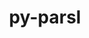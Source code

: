 ---
title: "py-parsl"
layout: cache
categories: [package, develop]
meta: {"compilers": ["gcc@11.4.0"], "num_specs": 47, "num_specs_by_stack": {"e4s": 23, "e4s-neoverse-v2": 24, "root": 47}, "oss": ["ubuntu22.04"], "platforms": ["linux"], "stacks": ["e4s", "e4s-neoverse-v2", "root"], "targets": ["neoverse_v2", "x86_64_v3"], "versions": ["1.2.0"]}
spec_details: [{"compiler": "gcc@11.4.0", "hash": "26nyqatwondq7nemmy4h2aidupi4jf6d", "os": "ubuntu22.04", "platform": "linux", "size": "-", "stacks": ["e4s", "root"], "target": "x86_64_v3", "variants": ["build_system=python_pip", "~monitoring"], "versions": ["1.2.0"]}, {"compiler": "gcc@11.4.0", "hash": "2iw5r4cvh5f7m3t3q3ypfjz7hn6w3iij", "os": "ubuntu22.04", "platform": "linux", "size": "-", "stacks": ["e4s-neoverse-v2", "root"], "target": "neoverse_v2", "variants": ["build_system=python_pip", "~monitoring"], "versions": ["1.2.0"]}, {"compiler": "gcc@11.4.0", "hash": "2ocycyt4lwro3vhaobhu7rwgibpmpvt6", "os": "ubuntu22.04", "platform": "linux", "size": "-", "stacks": ["e4s-neoverse-v2", "root"], "target": "neoverse_v2", "variants": ["build_system=python_pip", "~monitoring"], "versions": ["1.2.0"]}, {"compiler": "gcc@11.4.0", "hash": "3ljei6zljdvia4qjlnvuteba2veqb27a", "os": "ubuntu22.04", "platform": "linux", "size": "-", "stacks": ["e4s", "root"], "target": "x86_64_v3", "variants": ["build_system=python_pip", "~monitoring"], "versions": ["1.2.0"]}, {"compiler": "gcc@11.4.0", "hash": "4g2x6ceat5qwsc53il76ym3vteqfq7zf", "os": "ubuntu22.04", "platform": "linux", "size": "-", "stacks": ["e4s-neoverse-v2", "root"], "target": "neoverse_v2", "variants": ["build_system=python_pip", "~monitoring"], "versions": ["1.2.0"]}, {"compiler": "gcc@11.4.0", "hash": "5bhag3yxast75ggm2mvywp4drrf3s5qb", "os": "ubuntu22.04", "platform": "linux", "size": "-", "stacks": ["e4s", "root"], "target": "x86_64_v3", "variants": ["build_system=python_pip", "~monitoring"], "versions": ["1.2.0"]}, {"compiler": "gcc@11.4.0", "hash": "5euwdvjnbpptkupwt5dyt2wz4gkz2w4s", "os": "ubuntu22.04", "platform": "linux", "size": "-", "stacks": ["e4s", "root"], "target": "x86_64_v3", "variants": ["build_system=python_pip", "~monitoring"], "versions": ["1.2.0"]}, {"compiler": "gcc@11.4.0", "hash": "5pw6znurg7hyfb6dgtg7l7xqcumh7zcf", "os": "ubuntu22.04", "platform": "linux", "size": "-", "stacks": ["e4s", "root"], "target": "x86_64_v3", "variants": ["build_system=python_pip", "~monitoring"], "versions": ["1.2.0"]}, {"compiler": "gcc@11.4.0", "hash": "6wg7k72tjw5tgkmb6tbkzktkq4fafkjs", "os": "ubuntu22.04", "platform": "linux", "size": "-", "stacks": ["e4s", "root"], "target": "x86_64_v3", "variants": ["build_system=python_pip", "~monitoring"], "versions": ["1.2.0"]}, {"compiler": "gcc@11.4.0", "hash": "7bjzhxyqw7rsdwj2o2lmgaw3gz2qagrx", "os": "ubuntu22.04", "platform": "linux", "size": "-", "stacks": ["e4s-neoverse-v2", "root"], "target": "neoverse_v2", "variants": ["build_system=python_pip", "~monitoring"], "versions": ["1.2.0"]}, {"compiler": "gcc@11.4.0", "hash": "aap223od7n4jvnsz3lk44zcazvbtlnad", "os": "ubuntu22.04", "platform": "linux", "size": "-", "stacks": ["e4s-neoverse-v2", "root"], "target": "neoverse_v2", "variants": ["build_system=python_pip", "~monitoring"], "versions": ["1.2.0"]}, {"compiler": "gcc@11.4.0", "hash": "akllmsdh4kzo75fwejeg3n3vtae4wdnl", "os": "ubuntu22.04", "platform": "linux", "size": "-", "stacks": ["e4s-neoverse-v2", "root"], "target": "neoverse_v2", "variants": ["build_system=python_pip", "~monitoring"], "versions": ["1.2.0"]}, {"compiler": "gcc@11.4.0", "hash": "avp4yrekfzhwl2wg3m62ijlmncpc274f", "os": "ubuntu22.04", "platform": "linux", "size": "-", "stacks": ["e4s-neoverse-v2", "root"], "target": "neoverse_v2", "variants": ["build_system=python_pip", "~monitoring"], "versions": ["1.2.0"]}, {"compiler": "gcc@11.4.0", "hash": "cmtx3dlzzlqudoj7i6u57islqcdyhswz", "os": "ubuntu22.04", "platform": "linux", "size": "-", "stacks": ["e4s", "root"], "target": "x86_64_v3", "variants": ["build_system=python_pip", "~monitoring"], "versions": ["1.2.0"]}, {"compiler": "gcc@11.4.0", "hash": "d4sn4wgte7ykopsl2jol2kppb4umxphj", "os": "ubuntu22.04", "platform": "linux", "size": "-", "stacks": ["e4s", "root"], "target": "x86_64_v3", "variants": ["build_system=python_pip", "~monitoring"], "versions": ["1.2.0"]}, {"compiler": "gcc@11.4.0", "hash": "dydmlh7hxabyzyyugrpzl6l5dp3xbv2d", "os": "ubuntu22.04", "platform": "linux", "size": "-", "stacks": ["e4s", "root"], "target": "x86_64_v3", "variants": ["build_system=python_pip", "~monitoring"], "versions": ["1.2.0"]}, {"compiler": "gcc@11.4.0", "hash": "f5xy4allvgvqj2b7iueuwxxu5e5q2rfe", "os": "ubuntu22.04", "platform": "linux", "size": "-", "stacks": ["e4s", "root"], "target": "x86_64_v3", "variants": ["build_system=python_pip", "~monitoring"], "versions": ["1.2.0"]}, {"compiler": "gcc@11.4.0", "hash": "fpqr2kkck6aht7yxr4zhixyaxan245zp", "os": "ubuntu22.04", "platform": "linux", "size": "-", "stacks": ["e4s", "root"], "target": "x86_64_v3", "variants": ["build_system=python_pip", "~monitoring"], "versions": ["1.2.0"]}, {"compiler": "gcc@11.4.0", "hash": "g5mfwkeb3gukuqcahm27mxdnwisrqa6n", "os": "ubuntu22.04", "platform": "linux", "size": "-", "stacks": ["e4s-neoverse-v2", "root"], "target": "neoverse_v2", "variants": ["build_system=python_pip", "~monitoring"], "versions": ["1.2.0"]}, {"compiler": "gcc@11.4.0", "hash": "gqju3c7ivqrke2fedeqaiu2evbur7obj", "os": "ubuntu22.04", "platform": "linux", "size": "-", "stacks": ["e4s-neoverse-v2", "root"], "target": "neoverse_v2", "variants": ["build_system=python_pip", "~monitoring"], "versions": ["1.2.0"]}, {"compiler": "gcc@11.4.0", "hash": "hualsshmp6swolwu6amv3xssjhovdqhy", "os": "ubuntu22.04", "platform": "linux", "size": "-", "stacks": ["e4s-neoverse-v2", "root"], "target": "neoverse_v2", "variants": ["build_system=python_pip", "~monitoring"], "versions": ["1.2.0"]}, {"compiler": "gcc@11.4.0", "hash": "invcroa733zuyqppurl4427ewc24hw2g", "os": "ubuntu22.04", "platform": "linux", "size": "-", "stacks": ["e4s", "root"], "target": "x86_64_v3", "variants": ["build_system=python_pip", "~monitoring"], "versions": ["1.2.0"]}, {"compiler": "gcc@11.4.0", "hash": "jh2yihhg4vphiptzz6n3dihmrh7ydajg", "os": "ubuntu22.04", "platform": "linux", "size": "-", "stacks": ["e4s-neoverse-v2", "root"], "target": "neoverse_v2", "variants": ["build_system=python_pip", "~monitoring"], "versions": ["1.2.0"]}, {"compiler": "gcc@11.4.0", "hash": "jio4zg3f7jxpjs7nametlaobwgm5t46q", "os": "ubuntu22.04", "platform": "linux", "size": "-", "stacks": ["e4s", "root"], "target": "x86_64_v3", "variants": ["build_system=python_pip", "~monitoring"], "versions": ["1.2.0"]}, {"compiler": "gcc@11.4.0", "hash": "kxmq26itoppk43d6nje5owgyrmmkkhkx", "os": "ubuntu22.04", "platform": "linux", "size": "-", "stacks": ["e4s", "root"], "target": "x86_64_v3", "variants": ["build_system=python_pip", "~monitoring"], "versions": ["1.2.0"]}, {"compiler": "gcc@11.4.0", "hash": "kz2xvo3fzkvknobq75bewiebjf2ascdv", "os": "ubuntu22.04", "platform": "linux", "size": "-", "stacks": ["e4s", "root"], "target": "x86_64_v3", "variants": ["build_system=python_pip", "~monitoring"], "versions": ["1.2.0"]}, {"compiler": "gcc@11.4.0", "hash": "lvgxwbmeorli74wmqwppyazcsolei6e5", "os": "ubuntu22.04", "platform": "linux", "size": "-", "stacks": ["e4s", "root"], "target": "x86_64_v3", "variants": ["build_system=python_pip", "~monitoring"], "versions": ["1.2.0"]}, {"compiler": "gcc@11.4.0", "hash": "m475lqzpvwtvveh7srsrr4lwf3ejjpeq", "os": "ubuntu22.04", "platform": "linux", "size": "-", "stacks": ["e4s-neoverse-v2", "root"], "target": "neoverse_v2", "variants": ["build_system=python_pip", "~monitoring"], "versions": ["1.2.0"]}, {"compiler": "gcc@11.4.0", "hash": "mrpj45emitv2kacnclccqeieqowv7deq", "os": "ubuntu22.04", "platform": "linux", "size": "-", "stacks": ["e4s-neoverse-v2", "root"], "target": "neoverse_v2", "variants": ["build_system=python_pip", "~monitoring"], "versions": ["1.2.0"]}, {"compiler": "gcc@11.4.0", "hash": "niduitckaiykckvjfkval4ygavx3pzhz", "os": "ubuntu22.04", "platform": "linux", "size": "-", "stacks": ["e4s-neoverse-v2", "root"], "target": "neoverse_v2", "variants": ["build_system=python_pip", "~monitoring"], "versions": ["1.2.0"]}, {"compiler": "gcc@11.4.0", "hash": "redwdslvvqzot7crr2qbgm56ltj3ckm6", "os": "ubuntu22.04", "platform": "linux", "size": "-", "stacks": ["e4s", "root"], "target": "x86_64_v3", "variants": ["build_system=python_pip", "~monitoring"], "versions": ["1.2.0"]}, {"compiler": "gcc@11.4.0", "hash": "sss4pnys5lvhs7izpkhczj2u7qfzzlwz", "os": "ubuntu22.04", "platform": "linux", "size": "-", "stacks": ["e4s-neoverse-v2", "root"], "target": "neoverse_v2", "variants": ["build_system=python_pip", "~monitoring"], "versions": ["1.2.0"]}, {"compiler": "gcc@11.4.0", "hash": "t4so3b2tba4nchn3ssb5yiy7xlqay5ah", "os": "ubuntu22.04", "platform": "linux", "size": "-", "stacks": ["e4s-neoverse-v2", "root"], "target": "neoverse_v2", "variants": ["build_system=python_pip", "~monitoring"], "versions": ["1.2.0"]}, {"compiler": "gcc@11.4.0", "hash": "tlq2duyv5bqs4hvuypjwmqp2wb2nvy5i", "os": "ubuntu22.04", "platform": "linux", "size": "-", "stacks": ["e4s-neoverse-v2", "root"], "target": "neoverse_v2", "variants": ["build_system=python_pip", "~monitoring"], "versions": ["1.2.0"]}, {"compiler": "gcc@11.4.0", "hash": "tn3z7u5qvm7hgkoadvsuxzwkwbrhhv7y", "os": "ubuntu22.04", "platform": "linux", "size": "-", "stacks": ["e4s-neoverse-v2", "root"], "target": "neoverse_v2", "variants": ["build_system=python_pip", "~monitoring"], "versions": ["1.2.0"]}, {"compiler": "gcc@11.4.0", "hash": "uouhhvudmcpygy5wybzaah2cgxbwj4ln", "os": "ubuntu22.04", "platform": "linux", "size": "-", "stacks": ["e4s-neoverse-v2", "root"], "target": "neoverse_v2", "variants": ["build_system=python_pip", "~monitoring"], "versions": ["1.2.0"]}, {"compiler": "gcc@11.4.0", "hash": "vvmlc4ep2avbxw5geu32x522anrdtdyk", "os": "ubuntu22.04", "platform": "linux", "size": "-", "stacks": ["e4s", "root"], "target": "x86_64_v3", "variants": ["build_system=python_pip", "~monitoring"], "versions": ["1.2.0"]}, {"compiler": "gcc@11.4.0", "hash": "wbhn7ayjo6dyjt5kpt5jlarjqzhg64wu", "os": "ubuntu22.04", "platform": "linux", "size": "-", "stacks": ["e4s", "root"], "target": "x86_64_v3", "variants": ["build_system=python_pip", "~monitoring"], "versions": ["1.2.0"]}, {"compiler": "gcc@11.4.0", "hash": "x5at7luin6pz35svfml7twuhgxdywxyk", "os": "ubuntu22.04", "platform": "linux", "size": "-", "stacks": ["e4s", "root"], "target": "x86_64_v3", "variants": ["build_system=python_pip", "~monitoring"], "versions": ["1.2.0"]}, {"compiler": "gcc@11.4.0", "hash": "xjbfyluxu2fe7fmekojdtuwdj7uczqtd", "os": "ubuntu22.04", "platform": "linux", "size": "-", "stacks": ["e4s-neoverse-v2", "root"], "target": "neoverse_v2", "variants": ["build_system=python_pip", "~monitoring"], "versions": ["1.2.0"]}, {"compiler": "gcc@11.4.0", "hash": "xtw55muhrgc7pds536ujegpahxwh2tx6", "os": "ubuntu22.04", "platform": "linux", "size": "-", "stacks": ["e4s", "root"], "target": "x86_64_v3", "variants": ["build_system=python_pip", "~monitoring"], "versions": ["1.2.0"]}, {"compiler": "gcc@11.4.0", "hash": "y2wnfkihq2v64fied5iwnyyrd7hnyyuz", "os": "ubuntu22.04", "platform": "linux", "size": "-", "stacks": ["e4s", "root"], "target": "x86_64_v3", "variants": ["build_system=python_pip", "~monitoring"], "versions": ["1.2.0"]}, {"compiler": "gcc@11.4.0", "hash": "y4r576fv6jjl4t3fpgt2lmocs7pgauzv", "os": "ubuntu22.04", "platform": "linux", "size": "-", "stacks": ["e4s-neoverse-v2", "root"], "target": "neoverse_v2", "variants": ["build_system=python_pip", "~monitoring"], "versions": ["1.2.0"]}, {"compiler": "gcc@11.4.0", "hash": "ysd6r3icpy5zeouktyw2lhpjlkhdrgcj", "os": "ubuntu22.04", "platform": "linux", "size": "-", "stacks": ["e4s-neoverse-v2", "root"], "target": "neoverse_v2", "variants": ["build_system=python_pip", "~monitoring"], "versions": ["1.2.0"]}, {"compiler": "gcc@11.4.0", "hash": "yzhm5pjow2zuopkro3ny3vcchpsjudqk", "os": "ubuntu22.04", "platform": "linux", "size": "-", "stacks": ["e4s-neoverse-v2", "root"], "target": "neoverse_v2", "variants": ["build_system=python_pip", "~monitoring"], "versions": ["1.2.0"]}, {"compiler": "gcc@11.4.0", "hash": "zl3e5io5ruw5t5rp5si6xizgoy7wecb5", "os": "ubuntu22.04", "platform": "linux", "size": "-", "stacks": ["e4s", "root"], "target": "x86_64_v3", "variants": ["build_system=python_pip", "~monitoring"], "versions": ["1.2.0"]}, {"compiler": "gcc@11.4.0", "hash": "znv4gb576brnuucpgk7i2btw2cm5plpc", "os": "ubuntu22.04", "platform": "linux", "size": "-", "stacks": ["e4s-neoverse-v2", "root"], "target": "neoverse_v2", "variants": ["build_system=python_pip", "~monitoring"], "versions": ["1.2.0"]}]
---